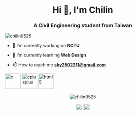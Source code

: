<h1 align="center">Hi 👋, I'm Chilin</h1>
<h3 align="center">A Civil Engineering student from Taiwan</h3>

<p align="left"> <img src="https://komarev.com/ghpvc/?username=chilin0525" alt="chilin0525" /> </p>

- 🔭 I’m currently working on **NCTU**

- 🌱 I’m currently learning **Web Design**

- 📫 How to reach me **sky2502211@gmail.com**

<p align="left"><img src="https://devicons.github.io/devicon/devicon.git/icons/c/c-original.svg" alt="c" width="50" height="50"/> <img src="https://devicons.github.io/devicon/devicon.git/icons/cplusplus/cplusplus-original.svg" alt="cplusplus" width="50" height="50"/> <img src="https://devicons.github.io/devicon/devicon.git/icons/html5/html5-original-wordmark.svg" alt="html5" width="50" height="50"/></p><p align="center"> <img src="https://github-readme-stats.vercel.app/api?username=chilin0525&show_icons=true" alt="chilin0525" /> </p>

<p align="center">
<a href="https://fb.com/邱頎霖" target="blank"><img align="center" src="https://cdn.jsdelivr.net/npm/simple-icons@3.0.1/icons/facebook.svg" alt="邱頎霖" height="20" width="20" /></a>
<a href="https://instagram.com/chilin200" target="blank"><img align="center" src="https://cdn.jsdelivr.net/npm/simple-icons@3.0.1/icons/instagram.svg" alt="chilin200" height="20" width="20" /></a>
</p>
